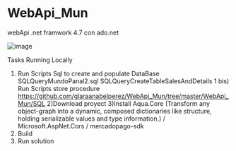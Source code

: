 

# WebApi_Mun
webApi .net framwork 4.7 con ado.net

![image](https://github.com/glaraanabelperez/WebApi_Mun/assets/55300998/d3104489-06d6-482c-ad2b-b4823a2475a9)

Tasks
Running Locally
1) Run Scripts Sql to create and populate DataBase 
SQLQueryMundoPanal2.sql
SQLQueryCreateTableSalesAndDetails
1 bis) Run Scripts store procedure
https://github.com/glaraanabelperez/WebApi_Mun/tree/master/WebApi_Mun/SQL
2)Download proyect
3)Install
Aqua.Core (Transform any object-graph into a dynamic, composed dictionaries like structure, holding serializable values and type information.)
 / Microsoft.AspNet.Cors / mercadopago-sdk
4) Build 
5) Run solution
